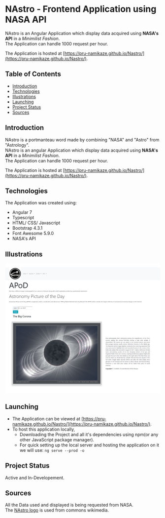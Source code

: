 # NAstro - Frontend Application using NASA API
NAstro is an Angular Application which display data acquired using **NASA's API** in a *Minimilist Fashion*.  
The Application can handle 1000 request per hour.  
  
The Application is hosted at [https://pru-namikaze.github.io/Nastro/](https://pru-namikaze.github.io/Nastro/).  
  
## Table of Contents
  * [Introduction](#Introduction)
  * [Technologies](#Technologies)
  * [Illustrations](#Illustrations)
  * [Launching](#Launching)
  * [Project Status](#Project-Status)
  * [Sources](#Sources)
  
## Introduction
NAstro is a portmanteau word made by combining "NASA" and "Astro" from "Astrology".  
NAstro is an angular Application which display data acquired using **NASA's API** in a *Minimilist Fashion*.  
The Application can handle 1000 request per hour.  
  
The Application is hosted at [https://pru-namikaze.github.io/Nastro/](https://pru-namikaze.github.io/Nastro/).  
  
## Technologies
The Application was created using:
  * Angular 7
  * Typescript
  * HTML/ CSS/ Javascript
  * Bootstrap 4.3.1
  * Font Awesome 5.9.0
  * NASA's API
  
## Illustrations
![NAstro APOD Example](https://raw.githubusercontent.com/pru-namikaze/Nastro/master/src/assets/NAstro%20Examples/NAstro-APOD-2019-07-01.png)
  
## Launching
  * The Application can be viewed at [https://pru-namikaze.github.io/Nastro/](https://pru-namikaze.github.io/Nastro/).
  * To host this application locally,
    + Downloading the Project and all it's dependencies using npm(or any other JavaScript package manager).
    + For quick setting up the local server and hosting the application on it we will use: 
    ```ng serve --prod -o```
  
## Project Status
Active and In-Developement.
  
## Sources
All the Data used and displayed is being requested from NASA.  
The [NAstro logo](https://commons.wikimedia.org/wiki/File:Nastro_logo.jpg) is used from commons wikimedia.
